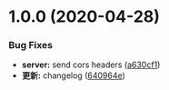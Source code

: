 # 1.0.0 (2020-04-28)


### Bug Fixes

* **server:** send cors headers ([a630cf1](https://github.com/Linyccc/gitCommit-learn/commit/a630cf1))
* **更新:** changelog ([640964e](https://github.com/Linyccc/gitCommit-learn/commit/640964e))



